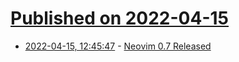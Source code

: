 # [Published on 2022-04-15](index.md)

* [2022-04-15, 12:45:47](https://news.ycombinator.com/item?id=31039569) - [Neovim 0.7 Released](https://github.com/neovim/neovim/releases/tag/v0.7.0)
